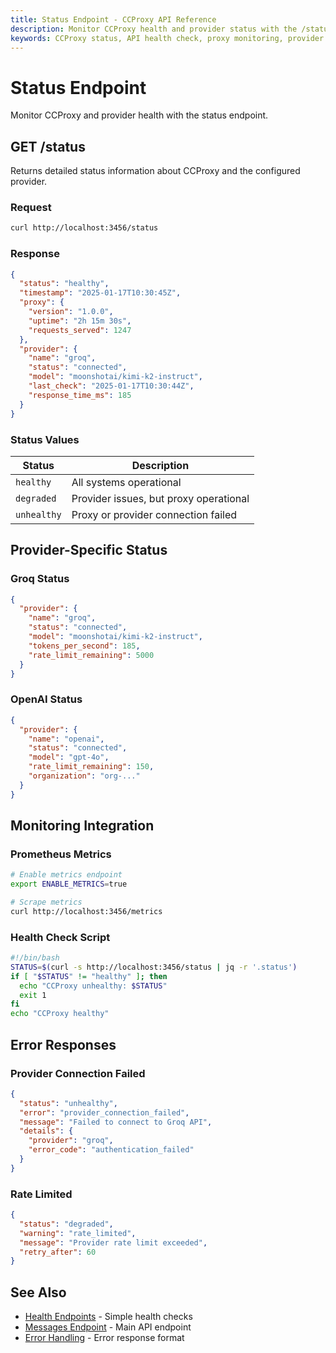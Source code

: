 ```yaml
---
title: Status Endpoint - CCProxy API Reference
description: Monitor CCProxy health and provider status with the /status endpoint. Real-time information about proxy health and provider connectivity.
keywords: CCProxy status, API health check, proxy monitoring, provider status
---
```


# Status Endpoint

<SocialShare />

Monitor CCProxy and provider health with the status endpoint.

## GET /status

Returns detailed status information about CCProxy and the configured provider.

### Request

```bash
curl http://localhost:3456/status
```

### Response

```json
{
  "status": "healthy",
  "timestamp": "2025-01-17T10:30:45Z",
  "proxy": {
    "version": "1.0.0",
    "uptime": "2h 15m 30s",
    "requests_served": 1247
  },
  "provider": {
    "name": "groq",
    "status": "connected",
    "model": "moonshotai/kimi-k2-instruct",
    "last_check": "2025-01-17T10:30:44Z",
    "response_time_ms": 185
  }
}
```

### Status Values

| Status | Description |
|--------|-------------|
| `healthy` | All systems operational |
| `degraded` | Provider issues, but proxy operational |
| `unhealthy` | Proxy or provider connection failed |

## Provider-Specific Status

### Groq Status
```json
{
  "provider": {
    "name": "groq",
    "status": "connected",
    "model": "moonshotai/kimi-k2-instruct",
    "tokens_per_second": 185,
    "rate_limit_remaining": 5000
  }
}
```

### OpenAI Status
```json
{
  "provider": {
    "name": "openai",
    "status": "connected", 
    "model": "gpt-4o",
    "rate_limit_remaining": 150,
    "organization": "org-..."
  }
}
```

## Monitoring Integration

### Prometheus Metrics
```bash
# Enable metrics endpoint
export ENABLE_METRICS=true

# Scrape metrics
curl http://localhost:3456/metrics
```

### Health Check Script
```bash
#!/bin/bash
STATUS=$(curl -s http://localhost:3456/status | jq -r '.status')
if [ "$STATUS" != "healthy" ]; then
  echo "CCProxy unhealthy: $STATUS"
  exit 1
fi
echo "CCProxy healthy"
```

## Error Responses

### Provider Connection Failed
```json
{
  "status": "unhealthy",
  "error": "provider_connection_failed",
  "message": "Failed to connect to Groq API",
  "details": {
    "provider": "groq",
    "error_code": "authentication_failed"
  }
}
```

### Rate Limited
```json
{
  "status": "degraded", 
  "warning": "rate_limited",
  "message": "Provider rate limit exceeded",
  "retry_after": 60
}
```

## See Also

- [Health Endpoints](/api/health) - Simple health checks
- [Messages Endpoint](/api/messages) - Main API endpoint
- [Error Handling](/api/errors) - Error response format